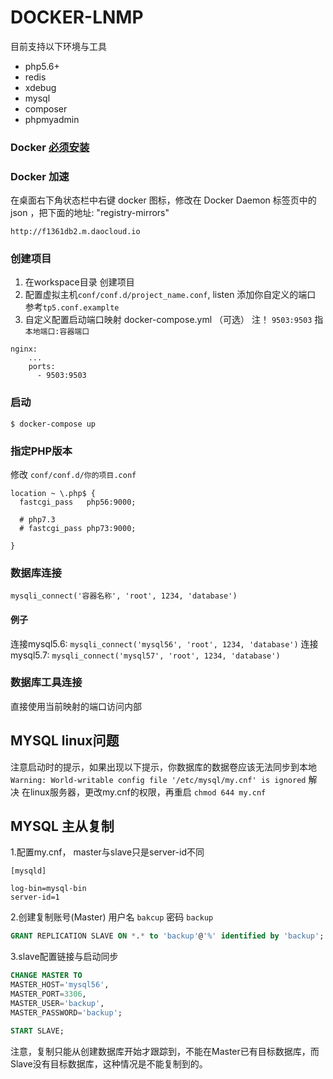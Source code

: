 # DOCKER-LNMP

目前支持以下环境与工具
* php5.6+
* redis
* xdebug
* mysql
* composer
* phpmyadmin

### Docker [必须安装](https://download.docker.com/win/stable/Docker%20for%20Windows%20Installer.exe)

### Docker 加速
在桌面右下角状态栏中右键 docker 图标，修改在 Docker Daemon 标签页中的 json ，把下面的地址:
"registry-mirrors"
~~~
http://f1361db2.m.daocloud.io
~~~

### 创建项目
1. 在workspace目录 创建项目
2. 配置虚拟主机```conf/conf.d/project_name.conf```, listen 添加你自定义的端口 参考```tp5.conf.examplte```
3. 自定义配置启动端口映射 docker-compose.yml （可选）
注！ ```9503:9503``` 指 ```本地端口:容器端口```
~~~
nginx:
    ...
    ports:
      - 9503:9503
~~~

### 启动
~~~
$ docker-compose up
~~~

### 指定PHP版本
修改 ```conf/conf.d/你的项目.conf```
~~~
location ~ \.php$ {
  fastcgi_pass   php56:9000;

  # php7.3
  # fastcgi_pass php73:9000;

}
~~~

### 数据库连接
~~~
mysqli_connect('容器名称', 'root', 1234, 'database')
~~~
#### 例子
连接mysql5.6: ```mysqli_connect('mysql56', 'root', 1234, 'database')```
连接mysql5.7: ```mysqli_connect('mysql57', 'root', 1234, 'database')```

### 数据库工具连接
直接使用当前映射的端口访问内部

## MYSQL linux问题
注意启动时的提示，如果出现以下提示，你数据库的数据卷应该无法同步到本地
`Warning: World-writable config file '/etc/mysql/my.cnf' is ignored`
解决
在linux服务器，更改my.cnf的权限，再重启
`chmod 644 my.cnf`

## MYSQL 主从复制
1.配置my.cnf， master与slave只是server-id不同
```
[mysqld]

log-bin=mysql-bin
server-id=1
```
2.创建复制账号(Master) 用户名 `bakcup` 密码 `backup`
```sql
GRANT REPLICATION SLAVE ON *.* to 'backup'@'%' identified by 'backup';
```
3.slave配置链接与启动同步
```sql
CHANGE MASTER TO 
MASTER_HOST='mysql56',
MASTER_PORT=3306,
MASTER_USER='backup',
MASTER_PASSWORD='backup';
```

```sql
START SLAVE;
```
注意，复制只能从创建数据库开始才跟踪到，不能在Master已有目标数据库，而Slave没有目标数据库，这种情况是不能复制到的。
